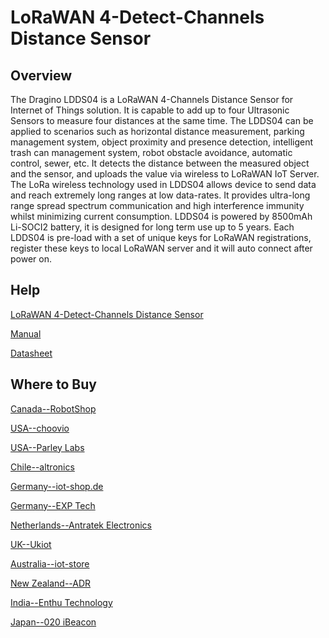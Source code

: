 # LoRaWAN 4-Detect-Channels Distance Sensor

## Overview
The Dragino LDDS04 is a LoRaWAN 4-Channels Distance Sensor for Internet of Things
solution. It is capable to add up to four Ultrasonic Sensors to measure four distances at the
same time.
The LDDS04 can be applied to scenarios such as horizontal distance measurement, parking
management system, object proximity and presence detection, intelligent trash can
management system, robot obstacle avoidance, automatic control, sewer, etc.
It detects the distance between the measured object and the sensor, and uploads the value
via wireless to LoRaWAN IoT Server.
The LoRa wireless technology used in LDDS04 allows device to send data and reach
extremely long ranges at low data-rates. It provides ultra-long range spread spectrum
communication and high interference immunity whilst minimizing current consumption.
LDDS04 is powered by 8500mAh Li-SOCI2 battery, it is designed for long term use up to 5
years.
Each LDDS04 is pre-load with a set of unique keys for LoRaWAN registrations, register these
keys to local LoRaWAN server and it will auto connect after power on.

## Help
[LoRaWAN 4-Detect-Channels Distance Sensor](r/item/194-ldds04.https://www.dragino.com/products/distance-level-sensohtml)

[Manual](https://www.dragino.com/downloads/downloads/LoRa_End_Node/LDDS04/LDDS04%204-Detect-Channels%20Distance%20Sensor_v1.0.pdf)

[Datasheet](https://www.dragino.com/downloads/downloads/LoRa_End_Node/LDDS04/Datasheet_LDDS04_LoRaWAN_4-channels_Ultrosonic_Sensor.pdf)


## Where to Buy

[Canada--RobotShop](https://www.robotshop.com/en/dragino-technology.html)

[USA--choovio](https://www.choovio.com/)

[USA--Parley Labs](https://shop.parleylabs.com/collections/dragino)

[Chile--altronics](https://altronics.cl/index.php?route=product/search&search=dragino)

[Germany--iot-shop.de](https://iot-shop.de/shop/category/marke-dragino-105)

[Germany--EXP Tech](https://www.exp-tech.de/dragino/?p=1)

[Netherlands--Antratek Electronics](https://www.antratek.nl/dragino)

[UK--Ukiot](https://www.ukiot.store/product-category/dragino/?orderby=popularity)

[Australia--iot-store](https://www.iot-store.com.au/collections/dragino)

[New Zealand--ADR](https://www.adriley.co.nz/products-and-services/iot-range)

[India--Enthu Technology](https://www.enthutech.in/zh_HK/shop?ppg=20)

[Japan--020 iBeacon](http://www.crijapan.jp/index.php/ja/)